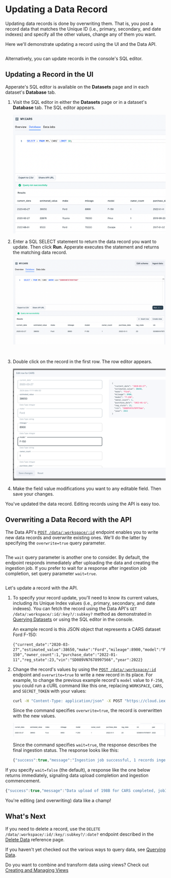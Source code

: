 # Updating a Data Record

Updating data records is done by overwriting them. That is, you post a record data that matches the Unique ID (i.e., primary, secondary, and date indexes) and specify all the other values, change any of them you want.

Here we'll demonstrate updating a record using the UI and the Data API. 

``` {note} Values of indexed properties are immutable. If you want to "change" the value of an indexed record's property, you can in essence replace the record by adding a new record with the values you want and deleting the old record.
```

Alternatively, you can update records in the console's SQL editor.

## Updating a Record in the UI

Apperate's SQL editor is available on the **Datasets** page and in each dataset's **Database** tab. 

1. Visit the SQL editor in either the **Datasets** page or in a dataset's **Database** tab. The SQL editor appears.

    ![](./updating-a-data-record/database-page.png)

1. Enter a SQL SELECT statement to return the data record you want to update. Then click **Run**. Apperate executes the statement and returns the matching data record.

    ![](./updating-a-data-record/select-a-car.png)

    ``` {important} Make sure the record you want is in the first row. Otherwise, narrow your search so that it's the only record returned. 
    ```

    ``` {important} WHERE clauses must only operate on indexed properties (columns). See the Unique Index components [here](../managing-your-data/understanding-datasets.md#unique-index-and-examples).
    ```

1. Double click on the record in the first row. The row editor appears.

    ![](./updating-a-data-record/edit-row-in-ui.png)

1. Make the field value modifications you want to any editable field. Then save your changes.

You've updated the data record. Editing records using the API is easy too.

## Overwriting a Data Record with the API

The Data API's [`POST /data/:workspace/:id`](https://iexcloud.io/docs/datasets-api/ingest-data) endpoint enables you to write new data records and overwrite existing ones. We'll do the latter by specifying the `overwrite=true` query parameter.

``` {note} If you're just getting started with the API, check out the API's [Getting Started](https://iexcloud.io/docs/getting-started) guide.
```

The `wait` query parameter is another one to consider. By default, the endpoint responds immediately after uploading the data and creating the ingestion job. If you prefer to wait for a response after ingestion job completion, set query parameter `wait=true`.

``` {note} You can also check ingestion job status in the console's [Logs pages](../administration/monitoring-deployments.md) or via the [Logs API endpoint](https://iexcloud.io/docs/datasets-api/get-logs). 
```

Let's update a record with the API.

1. To specify your record update, you'll need to know its current values, including its Unique Index values (i.e., primary, secondary, and date indexes). You can fetch the record using the Data API's `GET /data/:workspace/:id/:key?/:subkey?` method as demonstrated in [Querying Datasets](./querying-data/querying-datasets.md) or using the SQL editor in the console.

    An example record is this JSON object that represents a CARS dataset Ford F-150:

    ```
    {"current_date":"2020-03-27","estimated_value":38650,"make":"Ford","mileage":8900,"model":"F-150","owner_count":1,"purchase_date":"2022-01-11","reg_state":23,"vin":"SD089VN7678997566","year":2022}
    ```

1. Change the record's values by using the [`POST /data/:workspace/:id`](https://iexcloud.io/docs/datasets-api/ingest-data) endpoint and `overwrite=true` to write a new record in its place. For example, to change the previous example record's `model` value to `F-250`, you could run a cURL command like this one, replacing `WORKSPACE`, `CARS`, and `SECRET_TOKEN` with your values:

    ```bash
    curl -H "Content-Type: application/json" -X POST "https://cloud.iexapis.com/v1/data/WORKSPACE/CARS?overwrite=true&wait=true&token=SECRET_TOKEN" -d '[{"current_date":"2020-03-27","estimated_value":38650,"make":"Ford","mileage":8900,"model":"F-250","owner_count":1,"purchase_date":"2022-01-11","vin":"SD089VN7678997566","year":2022}]'
    ```

    Since the command specifies `overwrite=true`, the record is overwritten with the new values.

    ![](./updating-a-data-record/cars-record-udpated.png)

    Since the command specifies `wait=true`, the response describes the final ingestion status. The response looks like this:

    ```javascript
    {"success":true,"message":"Ingestion job successful, 1 records ingested","jobId":"76dc437512094822806af11748987e27","jobUrl":"/v1/jobs/MY/ingest/76dc437512094822806af11748987e27"}
    ```

If you specify `wait=false` (the default), a response like the one below returns immediately, signaling data upload completion and ingestion commencement.

```javascript
{"success":true,"message":"Data upload of 198B for CARS completed, jobId: d5d126b0f8c94a7b8737cb64abed11ae has been created","jobId":"d5d126b0f8c94a7b8737cb64abed11ae","jobUrl":"/v1/jobs/MY/ingest/d5d126b0f8c94a7b8737cb64abed11ae"}
```

You're editing (and overwriting) data like a champ!

## What's Next

If you need to delete a record, use the `DELETE /data/:workspace/:id/:key/:subkey?/:date?` endpoint described in the [Delete Data](https://iexcloud.io/docs/datasets-api/delete-data) reference page.

If you haven't yet checked out the various ways to query data, see [Querying Data](./querying-data.md).

Do you want to combine and transform data using views? Check out [Creating and Managing Views](../managing-your-data/creating-and-managing-views.md)